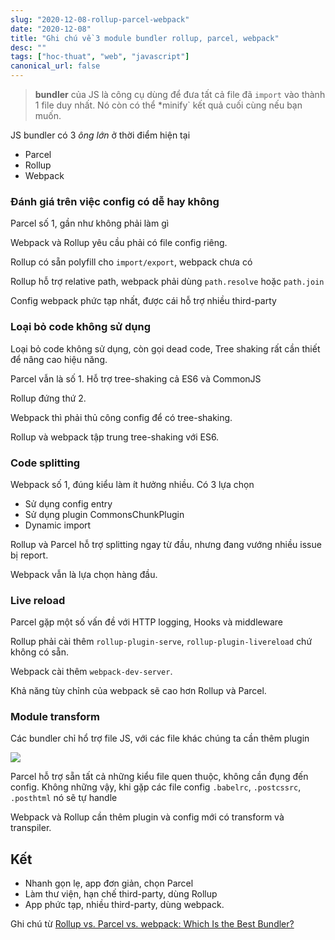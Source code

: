 ```yaml
---
slug: "2020-12-08-rollup-parcel-webpack"
date: "2020-12-08"
title: "Ghi chú về 3 module bundler rollup, parcel, webpack"
desc: ""
tags: ["hoc-thuat", "web", "javascript"]
canonical_url: false
---
```


>  **bundler** của JS là công cụ dùng để đưa tất cả file đã `import` vào thành 1 file duy nhất. Nó còn có thể *minify` kết quả cuối cùng nếu bạn muốn.

JS bundler có 3 *ông lớn* ở thời điểm hiện tại

- Parcel
- Rollup
- Webpack

### Đánh giá trên việc config có dễ hay không

Parcel số 1, gần như không phải làm gì

Webpack và Rollup yêu cầu phải có file config riêng.

Rollup có sẵn polyfill cho `import/export`, webpack chưa có

Rollup hỗ trợ relative path, webpack phải dùng `path.resolve` hoặc `path.join`

Config webpack phức tạp nhất, được cái hỗ trợ nhiều third-party

### Loại bỏ code không sử dụng

Loại bỏ code không sử dụng, còn gọi dead code, Tree shaking rất cần thiết để nâng cao hiệu năng.

Parcel vẫn là số 1. Hỗ trợ tree-shaking cả ES6 và CommonJS

Rollup đứng thứ 2.

Webpack thì phải thủ công config để có tree-shaking.

Rollup và webpack tập trung tree-shaking với ES6.

### Code splitting

Webpack số 1, đúng kiểu làm ít hưởng nhiều. Có 3 lựa chọn

- Sử dụng config entry
- Sử dụng plugin CommonsChunkPlugin
- Dynamic import

Rollup và Parcel hỗ trợ splitting ngay từ đầu, nhưng đang vướng nhiều issue bị report.

Webpack vẫn là lựa chọn hàng đầu.

### Live reload

Parcel gặp một số vấn đề với HTTP logging, Hooks và middleware

Rollup phải cài thêm `rollup-plugin-serve`, `rollup-plugin-livereload` chứ không có sẵn.

Webpack cài thêm `webpack-dev-server`.

Khả năng tùy chỉnh của webpack sẽ cao hơn Rollup và Parcel.

### Module transform

Các bundler chỉ hổ trợ file JS, với các file khác chúng ta cần thêm plugin

![](https://miro.medium.com/max/300/1*fQYPJhmQuHA93GWcChKBTw.png)

Parcel hỗ trợ sẵn tất cả những kiểu file quen thuộc, không cần đụng đến config. Không những vậy, khi gặp các file config `.babelrc`, `.postcssrc`, `.posthtml` nó sẽ tự handle

Webpack và Rollup cần thêm plugin và config mới có transform và transpiler.

## Kết

- Nhanh gọn lẹ, app đơn giản, chọn Parcel
- Làm thư viện, hạn chế third-party, dùng Rollup
- App phức tạp, nhiều third-party, dùng webpack.



Ghi chú từ [Rollup vs. Parcel vs. webpack: Which Is the Best Bundler?](https://medium.com/better-programming/the-battle-of-bundlers-6333a4e3eda9)
